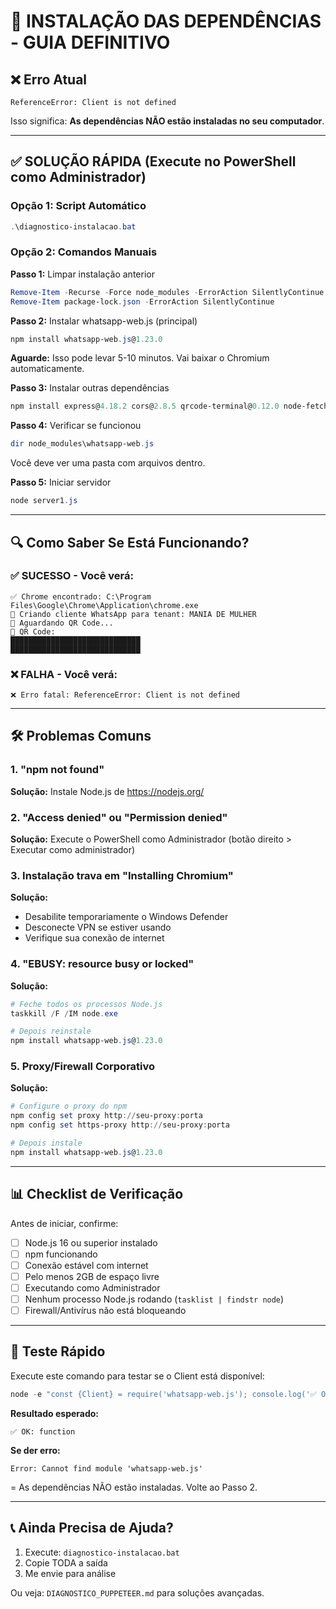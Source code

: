 # 🚀 INSTALAÇÃO DAS DEPENDÊNCIAS - GUIA DEFINITIVO

## ❌ Erro Atual
```
ReferenceError: Client is not defined
```

Isso significa: **As dependências NÃO estão instaladas no seu computador**.

---

## ✅ SOLUÇÃO RÁPIDA (Execute no PowerShell como Administrador)

### Opção 1: Script Automático
```powershell
.\diagnostico-instalacao.bat
```

### Opção 2: Comandos Manuais

**Passo 1:** Limpar instalação anterior
```powershell
Remove-Item -Recurse -Force node_modules -ErrorAction SilentlyContinue
Remove-Item package-lock.json -ErrorAction SilentlyContinue
```

**Passo 2:** Instalar whatsapp-web.js (principal)
```powershell
npm install whatsapp-web.js@1.23.0
```

**Aguarde:** Isso pode levar 5-10 minutos. Vai baixar o Chromium automaticamente.

**Passo 3:** Instalar outras dependências
```powershell
npm install express@4.18.2 cors@2.8.5 qrcode-terminal@0.12.0 node-fetch@2.7.0
```

**Passo 4:** Verificar se funcionou
```powershell
dir node_modules\whatsapp-web.js
```

Você deve ver uma pasta com arquivos dentro.

**Passo 5:** Iniciar servidor
```powershell
node server1.js
```

---

## 🔍 Como Saber Se Está Funcionando?

### ✅ SUCESSO - Você verá:
```
✅ Chrome encontrado: C:\Program Files\Google\Chrome\Application\chrome.exe
📱 Criando cliente WhatsApp para tenant: MANIA DE MULHER
📱 Aguardando QR Code...
🔲 QR Code:
█████████████████████████████
█████████████████████████████
```

### ❌ FALHA - Você verá:
```
❌ Erro fatal: ReferenceError: Client is not defined
```

---

## 🛠️ Problemas Comuns

### 1. "npm not found"
**Solução:** Instale Node.js de https://nodejs.org/

### 2. "Access denied" ou "Permission denied"
**Solução:** Execute o PowerShell como Administrador (botão direito > Executar como administrador)

### 3. Instalação trava em "Installing Chromium"
**Solução:** 
- Desabilite temporariamente o Windows Defender
- Desconecte VPN se estiver usando
- Verifique sua conexão de internet

### 4. "EBUSY: resource busy or locked"
**Solução:**
```powershell
# Feche todos os processos Node.js
taskkill /F /IM node.exe

# Depois reinstale
npm install whatsapp-web.js@1.23.0
```

### 5. Proxy/Firewall Corporativo
**Solução:**
```powershell
# Configure o proxy do npm
npm config set proxy http://seu-proxy:porta
npm config set https-proxy http://seu-proxy:porta

# Depois instale
npm install whatsapp-web.js@1.23.0
```

---

## 📊 Checklist de Verificação

Antes de iniciar, confirme:

- [ ] Node.js 16 ou superior instalado
- [ ] npm funcionando
- [ ] Conexão estável com internet
- [ ] Pelo menos 2GB de espaço livre
- [ ] Executando como Administrador
- [ ] Nenhum processo Node.js rodando (`tasklist | findstr node`)
- [ ] Firewall/Antivírus não está bloqueando

---

## 🎯 Teste Rápido

Execute este comando para testar se o Client está disponível:

```powershell
node -e "const {Client} = require('whatsapp-web.js'); console.log('✅ OK:', typeof Client);"
```

**Resultado esperado:**
```
✅ OK: function
```

**Se der erro:**
```
Error: Cannot find module 'whatsapp-web.js'
```
= As dependências NÃO estão instaladas. Volte ao Passo 2.

---

## 📞 Ainda Precisa de Ajuda?

1. Execute: `diagnostico-instalacao.bat`
2. Copie TODA a saída
3. Me envie para análise

Ou veja: `DIAGNOSTICO_PUPPETEER.md` para soluções avançadas.
